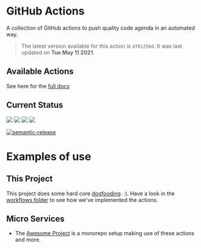 <!-- NOTICE: Auto generated file! -->
# GitHub Actions

A collection of GitHub actions to push quality code agenda in an automated way.

> The latest version available for this action is `d781256d`. It was last
updated on **Tue May 11 2021**.

## Available Actions


See here for the [full docs][1]

## Current Status

[![](https://github.com/dogmatic69&#x2F;actions/workflows//badge.svg)](https://github.com/dogmatic69&#x2F;actions)
[![](https://github.com/dogmatic69&#x2F;actions/workflows//badge.svg)](https://github.com/dogmatic69&#x2F;actions)
[![](https://github.com/dogmatic69&#x2F;actions/workflows//badge.svg)](https://github.com/dogmatic69&#x2F;actions)
[![](https://github.com/dogmatic69&#x2F;actions/workflows//badge.svg)](https://github.com/dogmatic69&#x2F;actions)

[![semantic-release](https://img.shields.io/badge/%20%20%F0%9F%93%A6%F0%9F%9A%80-semantic--release-e10079.svg)](https://github.com/semantic-release/semantic-release)

# Examples of use

## This Project

This project does some hard core [dogfooding][4].  :). Have a look
in the [workflows folder][2] to see how we've implemented the actions.

## Micro Services

- The [Awesome Project][3] is a monorepo setup making use of these actions
and more.


[1]: https://dogmatic69.github.io/actions/
[2]: ./.github/workflows
[3]: https://github.com/dogmatic69/awesome-project
[4]: https://en.wikipedia.org/wiki/Eating_your_own_dog_food
